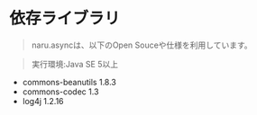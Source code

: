 # 依存ライブラリ #

> naru.asyncは、以下のOpen Souceや仕様を利用しています。

> 実行環境:Java SE 5以上

  * commons-beanutils	1.8.3
  * commons-codec	1.3
  * log4j	1.2.16